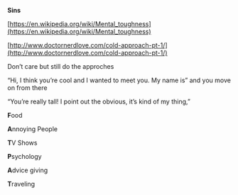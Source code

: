 **Sins**

[https://en.wikipedia.org/wiki/Mental_toughness](https://en.wikipedia.org/wiki/Mental_toughness)

[http://www.doctornerdlove.com/cold-approach-pt-1/](http://www.doctornerdlove.com/cold-approach-pt-1/)

Don’t care but still do the approches

“Hi, I think you’re cool and I wanted to meet you. My name is” and you move on from there

“You’re really tall! I point out the obvious, it’s kind of my thing,”

**F**ood

**A**nnoying People

**T**V Shows

**P**sychology

**A**dvice giving

**T**raveling
